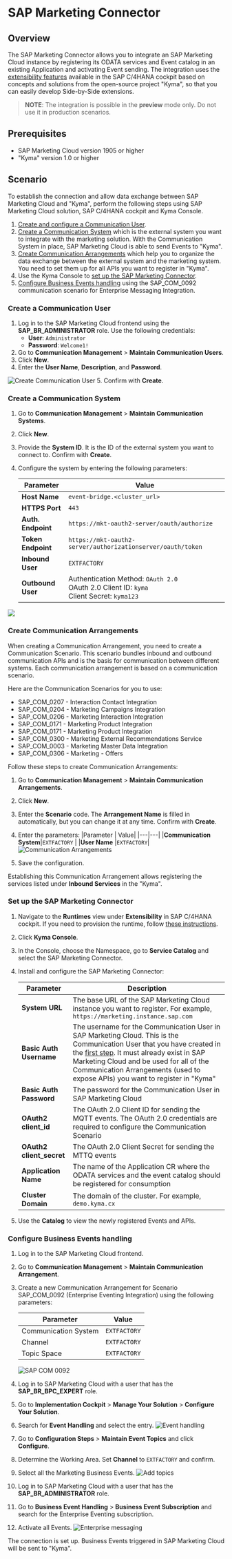 # SAP Marketing Connector

## Overview

The SAP Marketing Connector allows you to integrate an SAP Marketing Cloud instance by registering its ODATA services and Event catalog in an existing Application and activating Event sending. The integration uses the [extensibility features](https://help.sap.com/viewer/dbce7cc5e9e3469c84849d35e777fe0b/2019-05-07/en-US/363cf54bad2c47aeb44a87c215ad91ea.html) available in the SAP C/4HANA cockpit based on concepts and solutions from the open-source project "Kyma", so that you can easily develop Side-by-Side extensions. 

> **NOTE**: The integration is possible in the **preview** mode only. Do not use it in production scenarios.

## Prerequisites
* SAP Marketing Cloud version 1905 or higher
* "Kyma" version 1.0 or higher


## Scenario 

To establish the connection and allow data exchange between SAP Marketing Cloud and "Kyma", perform the following steps using SAP Marketing Cloud solution, SAP C/4HANA cockpit and Kyma Console.

1. [Create and configure a Communication User](#create-a-communication-user).
2. [Create a Communication System](#create-a-communication-system) which is the external system you want to integrate with the marketing solution. With the Communication System in place, SAP Marketing Cloud is able to send Events to "Kyma". 
3. [Create Communication Arrangements](#create-communication-arrangements) which help you to organize the data exchange between the external system and the marketing system. You need to set them up for all APIs you want to register in "Kyma".
4. Use the Kyma Console to [set up the SAP Marketing Connector](#set-up-the-sap-cloud-marketing-connector).
5. [Configure Business Events handling](#configure-business-events-handling) using the SAP_COM_0092 communication scenario for Enterprise Messaging Integration.


### Create a Communication User

1. Log in to the SAP Marketing Cloud frontend using the **SAP_BR_ADMINISTRATOR** role. Use the following credentials:
    * **User**: `Administrator`
    * **Password**: `Welcome1!`
2. Go to **Communication Management** > **Maintain Communication Users**.
3. Click **New**.
4. Enter the **User Name**, **Description**, and **Password**.

![Create Communication User](assets/communication-user.png)
5. Confirm with **Create**.

### Create a Communication System

1. Go to **Communication Management** > **Maintain Communication Systems**.
2. Click **New**.
3. Provide the **System ID**. It is the ID of the external system you want to connect to. Confirm with **Create**.
4. Configure the system by entering the following parameters:

    | Parameter    | Value |
    | --- | ---|
    | **Host Name**   | `event-bridge.<cluster_url>` |
    | **HTTPS Port**    | `443 `|
    | **Auth. Endpoint**| `https://mkt-oauth2-server/oauth/authorize`|
    | **Token Endpoint**| `https://mkt-oauth2-server/authorizationserver/oauth/token` |
    | **Inbound User** | `EXTFACTORY`   |
    | **Outbound User** |  Authentication Method: `OAuth 2.0` <br>OAuth 2.0 Client ID: `kyma` <br> Client Secret: `kyma123` |
    
![](assets/communication-system.png)


### Create Communication Arrangements

When creating a Communication Arrangement, you need to create a Communication Scenario. This scenario bundles inbound and outbound communication APIs and is the basis for communication between different systems. Each communication arrangement is based on a communication scenario.

Here are the Communication Scenarios for you to use:

* SAP_COM_0207 - Interaction Contact Integration
* SAP_COM_0204 - Marketing Campaigns Integration
* SAP_COM_0206 - Marketing Interaction Integration
* SAP_COM_0171 - Marketing Product Integration
* SAP_COM_0171 - Marketing Product Integration
* SAP_COM_0300 - Marketing External Recommendations Service
* SAP_COM_0003 - Marketing Master Data Integration
* SAP_COM_0306 - Marketing - Offers

Follow these steps to create Communication Arrangements:

1. Go to **Communication Management** > **Maintain Communication Arrangements**.
2. Click **New**.
3. Enter the **Scenario** code. The **Arrangement Name** is filled in automatically, but you can change it at any time. Confirm with **Create**.
3. Enter the parameters:
    |Parameter | Value|
    |---|---|
    |**Communication System**|`EXTFACTORY` |
    |**User Name** |`EXTFACTORY`|
![Communication Arrangements](assets/communication-arrangements.png)


5. Save the configuration.

Establishing this Communication Arrangement allows registering the services listed under **Inbound Services** in the "Kyma". 

### Set up the SAP Marketing Connector

1. Navigate to the **Runtimes** view under **Extensibility** in SAP C/4HANA cockpit. If you need to provision the runtime, follow [these instructions](https://help.sap.com/viewer/dbce7cc5e9e3469c84849d35e777fe0b/2019-05-07/en-US/0bb50b27d76d4113ac32655f31777662.html).
3. Click **Kyma Console**.
4. In the Console, choose the Namespace, go to **Service Catalog** and select the SAP Marketing Connector.
5. Install and configure the SAP Marketing Connector:

    |Parameter | Description |
    |---|---|
    |**System URL**|The base URL of the SAP Marketing Cloud instance you want to register. For example, `https://marketing.instance.sap.com` |
    |**Basic Auth Username** |The username for the Communication User in SAP Marketing Cloud. This is the Communication User that you have created in the [first step](#create-communication-user). It must already exist in SAP Marketing Cloud and be used for all of the Communication Arrangements (used to expose APIs) you want to register in "Kyma"|
    |**Basic Auth Password** |The password for the Communication User in SAP Marketing Cloud|
    |**OAuth2 client_id**    |The OAuth 2.0 Client ID for sending the MQTT events. The OAuth 2.0 credentials are required to configure the Communication Scenario|
    |**OAuth2 client_secret**| The OAuth 2.0 Client Secret for sending the MTTQ events |
    |**Application Name**   |The name of the Application CR where the ODATA services and the event catalog should be registered for consumption|
    |**Cluster Domain** |The domain of the cluster. For example, `demo.kyma.cx`|


6. Use the **Catalog** to view the newly registered Events and APIs.


### Configure Business Events handling

1. Log in to the SAP Marketing Cloud frontend.
1. Go to **Communication Management** > **Maintain Communication Arrangement**.
2. Create a new Communication Arrangement for Scenario SAP_COM_0092 (Enterprise Eventing Integration) using the following parameters:

    |Parameter| Value|
    |---|---|
    |Communication System|`EXTFACTORY`|
    |Channel             |`EXTFACTORY`|
    |Topic Space         |`EXTFACTORY`|

    ![SAP COM 0092](assets/sap_com_0092.png)
3. Log in to SAP Marketing Cloud with a user that has the **SAP_BR_BPC_EXPERT** role.
4. Go to **Implementation Cockpit** > **Manage Your Solution** > **Configure Your Solution**.
5. Search for **Event Handling** and select the entry.
![Event handling](assets/event-handling.png)
6. Go to **Configuration Steps** > **Maintain Event Topics** and click **Configure**.
7. Determine the Working Area. Set **Channel** to `EXTFACTORY` and confirm.
8. Select all the Marketing Business Events.
![Add topics](assets/add-topics.png)
9. Log in to SAP Marketing Cloud with a user that has the **SAP_BR_ADMINISTRATOR** role.
10. Go to **Business Event Handling** > **Business Event Subscription** and search for the Enterprise Eventing subscription.
11. Activate all Events.
![Enterprise messaging](assets/enterprise-messaging-subs.png)

The connection is set up. Business Events triggered in SAP Marketing Cloud will be sent to "Kyma".
